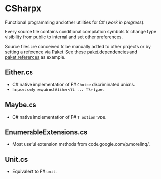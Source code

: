 # CSharpx
Functional programming and other utilities for C# (_work in progress_).

Every source file contains conditional compilation symbols to change type visibility from public to internal
and set other preferences.

Source files are conceived to be manually added to other projects or by setting a reference via [Paket](http://fsprojects.github.io/Paket/). See these [paket.dependencies](https://github.com/gsscoder/commandline/blob/master/paket.dependencies) and [paket.references](https://github.com/gsscoder/commandline/blob/master/src/CommandLine/paket.references) as example.

## Either.cs
- C# native implementation of F# `Choice` discriminated unions.
- Import only required `Either<T1 ... T7>` type. 

## Maybe.cs
- C# native implementation of F# `T option` type.

## EnumerableExtensions.cs
- Most useful extension methods from code.google.com/p/morelinq/.

## Unit.cs
- Equivalent to F# `unit`.